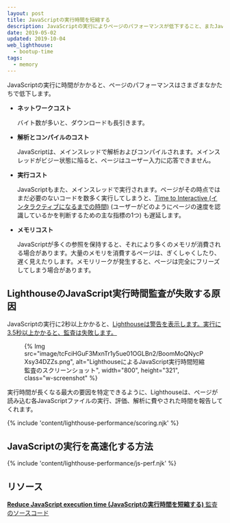 ```yaml
---
layout: post
title: JavaScriptの実行時間を短縮する
description: JavaScriptの実行によりページのパフォーマンスが低下すること、またJavaScriptの実行を高速化する方法について学びます。
date: 2019-05-02
updated: 2019-10-04
web_lighthouse:
  - bootup-time
tags:
  - memory
---
```


JavaScriptの実行に時間がかかると、ページのパフォーマンスはさまざまなかたちで低下します。

- **ネットワークコスト**

    バイト数が多いと、ダウンロードも長引きます。

- **解析とコンパイルのコスト**

    JavaScriptは、メインスレッドで解析およびコンパイルされます。メインスレッドがビジー状態に陥ると、ページはユーザー入力に応答できません。

- **実行コスト**

    JavaScriptもまた、メインスレッドで実行されます。ページがその時点ではまだ必要のないコードを数多く実行してしまうと、[Time to Interactive (インタラクティブになるまでの時間)](/interactive) (ユーザーがどのようにページの速度を認識しているかを判断するための主な指標の1つ) も遅延します。

- **メモリコスト**

    JavaScriptが多くの参照を保持すると、それにより多くのメモリが消費される場合があります。大量のメモリを消費するページは、ぎくしゃくしたり、遅く見えたりします。メモリリークが発生すると、ページは完全にフリーズしてしまう場合があります。

## LighthouseのJavaScript実行時間監査が失敗する原因

JavaScriptの実行に2秒以上かかると、[Lighthouseは警告を表示します。実行に3.5秒以上かかると、監査は失敗します。](https://developers.google.com/web/tools/lighthouse/)

<figure class="w-figure">{% Img src="image/tcFciHGuF3MxnTr1y5ue01OGLBn2/BoomMoQNycPXsy34DZZs.png", alt="LighthouseによるJavaScript実行時間短縮監査のスクリーンショット", width="800", height="321", class="w-screenshot" %}</figure>

実行時間が長くなる最大の要因を特定できるように、Lighthouseは、ページが読み込む各JavaScriptファイルの実行、評価、解析に費やされた時間を報告してくれます。

{% include 'content/lighthouse-performance/scoring.njk' %}

## JavaScriptの実行を高速化する方法

{% include 'content/lighthouse-performance/js-perf.njk' %}

## リソース

[**Reduce JavaScript execution time (JavaScriptの実行時間を短縮する)** 監査のソースコード](https://github.com/GoogleChrome/lighthouse/blob/master/lighthouse-core/audits/bootup-time.js)
